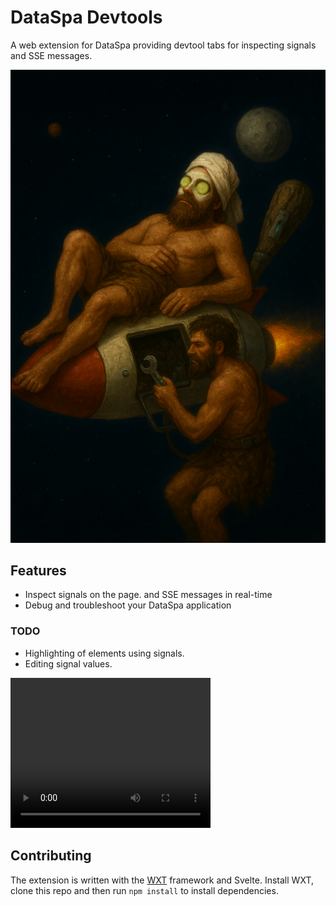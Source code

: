# DataSpa Devtools

A web extension for DataSpa providing devtool tabs for inspecting signals and
SSE messages.

![Chilling](./cavemanSpa.png)

## Features

- Inspect signals on the page. and SSE messages in real-time
- Debug and troubleshoot your DataSpa application

### TODO
- Highlighting of elements using signals.
- Editing signal values.

<video width="320" height="240" src="./DevTools.mp4" type="video/mp4">
</video>

## Contributing

The extension is written with the [WXT](https://wxt.dev) framework and Svelte.
Install WXT, clone this repo and then run `npm install` to install dependencies.
